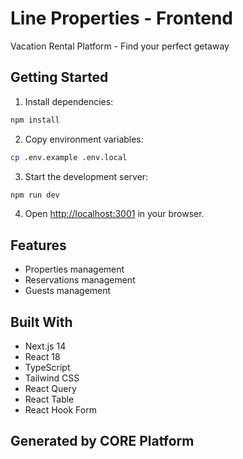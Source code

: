# Line Properties - Frontend

Vacation Rental Platform - Find your perfect getaway

## Getting Started

1. Install dependencies:
```bash
npm install
```

2. Copy environment variables:
```bash
cp .env.example .env.local
```

3. Start the development server:
```bash
npm run dev
```

4. Open [http://localhost:3001](http://localhost:3001) in your browser.

## Features

- Properties management
- Reservations management
- Guests management



## Built With

- Next.js 14
- React 18
- TypeScript
- Tailwind CSS
- React Query
- React Table
- React Hook Form

## Generated by CORE Platform
